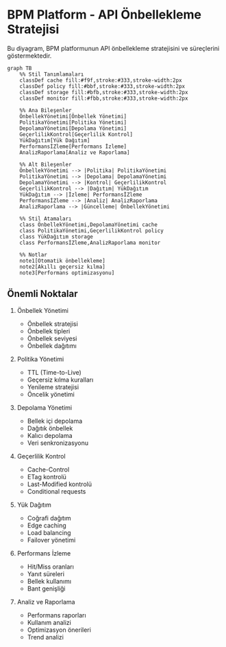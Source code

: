 # BPM Platform - API Önbellekleme Stratejisi

Bu diyagram, BPM platformunun API önbellekleme stratejisini ve süreçlerini göstermektedir.

```mermaid
graph TB
    %% Stil Tanımlamaları
    classDef cache fill:#f9f,stroke:#333,stroke-width:2px
    classDef policy fill:#bbf,stroke:#333,stroke-width:2px
    classDef storage fill:#bfb,stroke:#333,stroke-width:2px
    classDef monitor fill:#fbb,stroke:#333,stroke-width:2px

    %% Ana Bileşenler
    ÖnbellekYönetimi[Önbellek Yönetimi]
    PolitikaYönetimi[Politika Yönetimi]
    DepolamaYönetimi[Depolama Yönetimi]
    GeçerlilikKontrol[Geçerlilik Kontrol]
    YükDağıtım[Yük Dağıtım]
    PerformansİZleme[Performans İzleme]
    AnalizRaporlama[Analiz ve Raporlama]

    %% Alt Bileşenler
    ÖnbellekYönetimi --> |Politika| PolitikaYönetimi
    PolitikaYönetimi --> |Depolama| DepolamaYönetimi
    DepolamaYönetimi --> |Kontrol| GeçerlilikKontrol
    GeçerlilikKontrol --> |Dağıtım| YükDağıtım
    YükDağıtım --> |İzleme| PerformansİZleme
    PerformansİZleme --> |Analiz| AnalizRaporlama
    AnalizRaporlama --> |Güncelleme| ÖnbellekYönetimi

    %% Stil Atamaları
    class ÖnbellekYönetimi,DepolamaYönetimi cache
    class PolitikaYönetimi,GeçerlilikKontrol policy
    class YükDağıtım storage
    class PerformansİZleme,AnalizRaporlama monitor

    %% Notlar
    note1[Otomatik önbellekleme]
    note2[Akıllı geçersiz kılma]
    note3[Performans optimizasyonu]
```

## Önemli Noktalar

1. Önbellek Yönetimi
   - Önbellek stratejisi
   - Önbellek tipleri
   - Önbellek seviyesi
   - Önbellek dağıtımı

2. Politika Yönetimi
   - TTL (Time-to-Live)
   - Geçersiz kılma kuralları
   - Yenileme stratejisi
   - Öncelik yönetimi

3. Depolama Yönetimi
   - Bellek içi depolama
   - Dağıtık önbellek
   - Kalıcı depolama
   - Veri senkronizasyonu

4. Geçerlilik Kontrol
   - Cache-Control
   - ETag kontrolü
   - Last-Modified kontrolü
   - Conditional requests

5. Yük Dağıtım
   - Coğrafi dağıtım
   - Edge caching
   - Load balancing
   - Failover yönetimi

6. Performans İzleme
   - Hit/Miss oranları
   - Yanıt süreleri
   - Bellek kullanımı
   - Bant genişliği

7. Analiz ve Raporlama
   - Performans raporları
   - Kullanım analizi
   - Optimizasyon önerileri
   - Trend analizi 